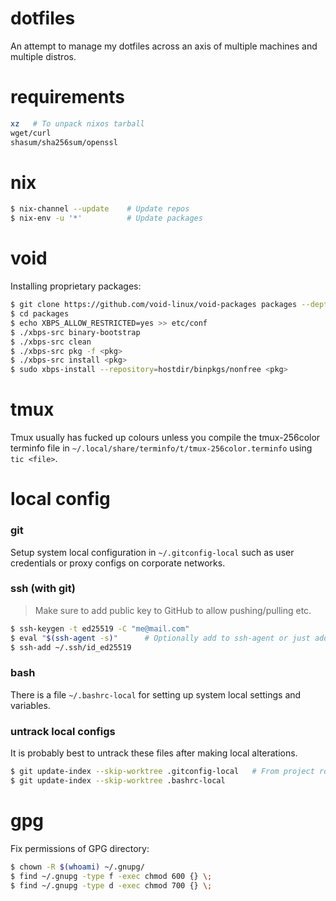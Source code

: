 # dotfiles
An attempt to manage my dotfiles across an axis of multiple machines and multiple distros.

# requirements
```sh
xz   # To unpack nixos tarball
wget/curl
shasum/sha256sum/openssl
```

# nix
```sh
$ nix-channel --update    # Update repos
$ nix-env -u '*'          # Update packages
```

# void
Installing proprietary packages:
```sh
$ git clone https://github.com/void-linux/void-packages packages --depth 1 --recursive
$ cd packages
$ echo XBPS_ALLOW_RESTRICTED=yes >> etc/conf
$ ./xbps-src binary-bootstrap
$ ./xbps-src clean
$ ./xbps-src pkg -f <pkg>
$ ./xbps-src install <pkg>
$ sudo xbps-install --repository=hostdir/binpkgs/nonfree <pkg>
```

# tmux
Tmux usually has fucked up colours unless you compile the tmux-256color
terminfo file in `~/.local/share/terminfo/t/tmux-256color.terminfo` using
`tic <file>`.

# local config
### git
Setup system local configuration in `~/.gitconfig-local` such as
user credentials or proxy configs on corporate networks.

### ssh (with git)
> Make sure to add public key to GitHub to allow pushing/pulling etc.
```sh
$ ssh-keygen -t ed25519 -C "me@mail.com"
$ eval "$(ssh-agent -s)"      # Optionally add to ssh-agent or just add to ssh config.
$ ssh-add ~/.ssh/id_ed25519
```

### bash
There is a file `~/.bashrc-local` for setting up system local
settings and variables.

### untrack local configs
It is probably best to untrack these files after making local
alterations.

```sh
$ git update-index --skip-worktree .gitconfig-local   # From project root
$ git update-index --skip-worktree .bashrc-local 
```

# gpg
Fix permissions of GPG directory:
```sh
$ chown -R $(whoami) ~/.gnupg/
$ find ~/.gnupg -type f -exec chmod 600 {} \;
$ find ~/.gnupg -type d -exec chmod 700 {} \;
```

